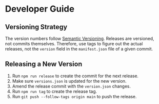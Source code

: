 # Developer Guide

## Versioning Strategy

The version numbers follow [Semantic Versioning][semver]. Releases are
versioned, not commits themselves. Therefore, use tags to figure out the actual
releases, not the `version` field in the `manifest.json` file of a given commit.

## Releasing a New Version

1. Run `npm run release` to create the commit for the next release.
1. Make sure `versions.json` is updated for the new version.
1. Amend the release commit with the `version.json` changes.
1. Run `npm run tag` to create the release tag.
1. Run `git push --follow-tags origin main` to push the release.

[semver]: https://semver.org/
